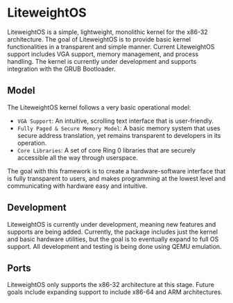 # LiteweightOS

LiteweightOS is a simple, lightweight, monolithic kernel for the x86-32 architecture. The goal 
of LiteweightOS is to provide basic kernel functionalities in a transparent and simple manner. 
Current LiteweightOS support includes VGA support, memory management, and process handling.
The kernel is currently under development and supports integration with the GRUB Bootloader.

## Model

The LiteweightOS kernel follows a very basic operational model:

* `VGA Support`: An intuitive, scrolling text interface that is user-friendly. 
* `Fully Paged & Secure Memory Model`: A basic memory system that uses secure address translation, yet remains transparent to developers in its operation.
* `Core Libraries`: A set of core Ring 0 libraries that are securely accessible all the way through userspace. 

The goal with this framework is to create a hardware-software interface that is fully transparent to users, and makes 
programming at the lowest level and communicating with hardware easy and intuitive.

## Development

LiteweightOS is currently under development, meaning new features and supports are being added. Currently, the 
package includes just the kernel and basic hardware utilities, but the goal is to eventually expand to full OS support. All
development and testing is being done using QEMU emulation.

## Ports

LiteweightOS only supports the x86-32 architecture at this stage. Future goals include expanding support to include x86-64
and ARM architectures.

